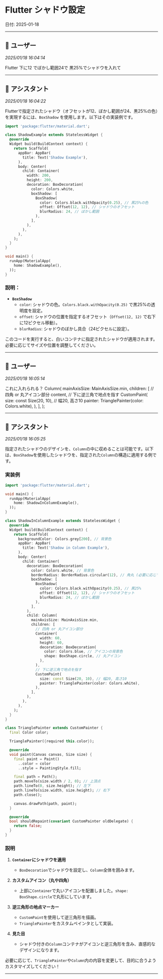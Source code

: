 # Flutter シャドウ設定

日付: 2025-01-18

---

## 👤 ユーザー
*2025/01/18 16:04:14*

Flutter 下に12 でぼかし範囲24で 黒25%でシャドウを入れて

---

## 🤖 アシスタント
*2025/01/18 16:04:22*

Flutterで指定されたシャドウ（オフセットが12、ぼかし範囲が24、黒25%の色）を実現するには、`BoxShadow` を使用します。以下はその実装例です。

```dart
import 'package:flutter/material.dart';

class ShadowExample extends StatelessWidget {
  @override
  Widget build(BuildContext context) {
    return Scaffold(
      appBar: AppBar(
        title: Text('Shadow Example'),
      ),
      body: Center(
        child: Container(
          width: 200,
          height: 200,
          decoration: BoxDecoration(
            color: Colors.white,
            boxShadow: [
              BoxShadow(
                color: Colors.black.withOpacity(0.25), // 黒25%の色
                offset: Offset(12, 12), // シャドウのオフセット
                blurRadius: 24, // ぼかし範囲
              ),
            ],
          ),
        ),
      ),
    );
  }
}

void main() {
  runApp(MaterialApp(
    home: ShadowExample(),
  ));
}
```

### 説明：
- **`BoxShadow`**
  - `color`: シャドウの色。`Colors.black.withOpacity(0.25)` で黒25%の透明度を設定。
  - `offset`: シャドウの位置を指定するオフセット（`Offset(12, 12)` で右下に12ピクセル移動）。
  - `blurRadius`: シャドウのぼかし具合（24ピクセルに設定）。

このコードを実行すると、白いコンテナに指定されたシャドウが適用されます。必要に応じてサイズや位置を調整してください。

---

## 👤 ユーザー
*2025/01/18 16:05:14*

これに入れられる？
Column(
        mainAxisSize: MainAxisSize.min,
        children: [
          // 四角 or 丸アイコン部分
          content,
          // 下に逆三角で地点を指す
          CustomPaint(
            size: const Size(20, 10), // 幅20, 高さ10
            painter: TrianglePainter(color: Colors.white),
          ),
        ],
      );

---

## 🤖 アシスタント
*2025/01/18 16:05:25*

指定されたシャドウのデザインを、`Column`の中に収めることは可能です。以下は、`BoxShadow`を使用したシャドウを、指定された`Column`の構造に適用する例です。

### 実装例

```dart
import 'package:flutter/material.dart';

void main() {
  runApp(MaterialApp(
    home: ShadowInColumnExample(),
  ));
}

class ShadowInColumnExample extends StatelessWidget {
  @override
  Widget build(BuildContext context) {
    return Scaffold(
      backgroundColor: Colors.grey[200], // 背景色
      appBar: AppBar(
        title: Text('Shadow in Column Example'),
      ),
      body: Center(
        child: Container(
          decoration: BoxDecoration(
            color: Colors.white, // 背景色
            borderRadius: BorderRadius.circular(12), // 角丸 (必要に応じて)
            boxShadow: [
              BoxShadow(
                color: Colors.black.withOpacity(0.25), // 黒25%
                offset: Offset(12, 12), // シャドウのオフセット
                blurRadius: 24, // ぼかし範囲
              ),
            ],
          ),
          child: Column(
            mainAxisSize: MainAxisSize.min,
            children: [
              // 四角 or 丸アイコン部分
              Container(
                width: 60,
                height: 60,
                decoration: BoxDecoration(
                  color: Colors.blue, // アイコンの背景色
                  shape: BoxShape.circle, // 丸アイコン
                ),
              ),
              // 下に逆三角で地点を指す
              CustomPaint(
                size: const Size(20, 10), // 幅20, 高さ10
                painter: TrianglePainter(color: Colors.white),
              ),
            ],
          ),
        ),
      ),
    );
  }
}

class TrianglePainter extends CustomPainter {
  final Color color;

  TrianglePainter({required this.color});

  @override
  void paint(Canvas canvas, Size size) {
    final paint = Paint()
      ..color = color
      ..style = PaintingStyle.fill;

    final path = Path();
    path.moveTo(size.width / 2, 0); // 上頂点
    path.lineTo(0, size.height); // 左下
    path.lineTo(size.width, size.height); // 右下
    path.close();

    canvas.drawPath(path, paint);
  }

  @override
  bool shouldRepaint(covariant CustomPainter oldDelegate) {
    return false;
  }
}
```

### 説明
1. **`Container`にシャドウを適用**
   - `BoxDecoration`でシャドウを設定し、`Column`全体を囲みます。

2. **カスタムアイコン（丸や四角）**
   - 上部に`Container`で丸いアイコンを配置しました。`shape: BoxShape.circle`で丸形にしています。

3. **逆三角形の地点マーカー**
   - `CustomPaint`を使用して逆三角形を描画。
   - `TrianglePainter`をカスタムペインタとして実装。

4. **見た目**
   - シャドウ付きの`Column`コンテナがアイコンと逆三角形を含み、直感的なデザインになります。

必要に応じて、`TrianglePainter`や`Column`内の内容を変更して、目的に合うようカスタマイズしてください！

---
